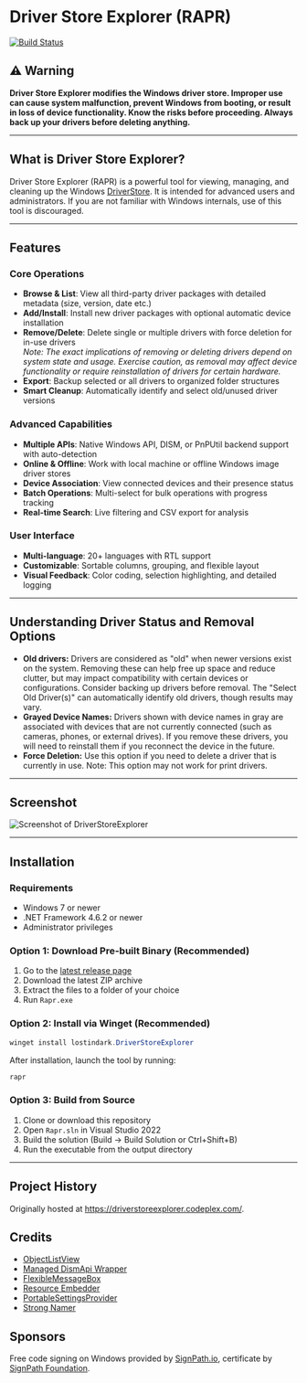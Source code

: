 
# Driver Store Explorer (RAPR)

[![Build Status](https://ci.appveyor.com/api/projects/status/kqtvhfq23am2gq26/branch/master?svg=true)](https://ci.appveyor.com/project/lostindark/driverstoreexplorer/branch/master)

## ⚠️ Warning
**Driver Store Explorer modifies the Windows driver store. Improper use can cause system malfunction, prevent Windows from booting, or result in loss of device functionality. Know the risks before proceeding. Always back up your drivers before deleting anything.**

---

## What is Driver Store Explorer?

Driver Store Explorer (RAPR) is a powerful tool for viewing, managing, and cleaning up the Windows [DriverStore](https://msdn.microsoft.com/en-us/library/ff544868(VS.85).aspx). It is intended for advanced users and administrators. If you are not familiar with Windows internals, use of this tool is discouraged.

---


## Features

### Core Operations
* **Browse & List**: View all third-party driver packages with detailed metadata (size, version, date etc.)
* **Add/Install**: Install new driver packages with optional automatic device installation
* **Remove/Delete**: Delete single or multiple drivers with force deletion for in-use drivers  
	_Note: The exact implications of removing or deleting drivers depend on system state and usage. Exercise caution, as removal may affect device functionality or require reinstallation of drivers for certain hardware._
* **Export**: Backup selected or all drivers to organized folder structures
* **Smart Cleanup**: Automatically identify and select old/unused driver versions

### Advanced Capabilities
* **Multiple APIs**: Native Windows API, DISM, or PnPUtil backend support with auto-detection
* **Online & Offline**: Work with local machine or offline Windows image driver stores
* **Device Association**: View connected devices and their presence status
* **Batch Operations**: Multi-select for bulk operations with progress tracking
* **Real-time Search**: Live filtering and CSV export for analysis

### User Interface
* **Multi-language**: 20+ languages with RTL support
* **Customizable**: Sortable columns, grouping, and flexible layout
* **Visual Feedback**: Color coding, selection highlighting, and detailed logging

---

## Understanding Driver Status and Removal Options

- **Old drivers:** Drivers are considered as "old" when newer versions exist on the system. Removing these can help free up space and reduce clutter, but may impact compatibility with certain devices or configurations. Consider backing up drivers before removal. The "Select Old Driver(s)" can automatically identify old drivers, though results may vary.
- **Grayed Device Names:** Drivers shown with device names in gray are associated with devices that are not currently connected (such as cameras, phones, or external drives). If you remove these drivers, you will need to reinstall them if you reconnect the device in the future.
- **Force Deletion:** Use this option if you need to delete a driver that is currently in use. Note: This option may not work for print drivers.
---

## Screenshot
![Screenshot of DriverStoreExplorer](https://github.com/user-attachments/assets/2d7df896-494d-4bcd-b064-5f05696cd0d3)

---

## Installation

### Requirements
- Windows 7 or newer
- .NET Framework 4.6.2 or newer
- Administrator privileges

### Option 1: Download Pre-built Binary (Recommended)
1. Go to the [latest release page](https://github.com/lostindark/DriverStoreExplorer/releases/latest)
2. Download the latest ZIP archive
3. Extract the files to a folder of your choice
4. Run `Rapr.exe`

### Option 2: Install via Winget (Recommended)
```powershell
winget install lostindark.DriverStoreExplorer
```
After installation, launch the tool by running:
```powershell
rapr
```

### Option 3: Build from Source
1. Clone or download this repository
2. Open `Rapr.sln` in Visual Studio 2022
3. Build the solution (Build → Build Solution or Ctrl+Shift+B)
4. Run the executable from the output directory

---

## Project History
Originally hosted at https://driverstoreexplorer.codeplex.com/.

## Credits
- [ObjectListView](http://objectlistview.sourceforge.net/)
- [Managed DismApi Wrapper](https://github.com/jeffkl/ManagedDism)
- [FlexibleMessageBox](https://www.codeproject.com/Articles/601900/FlexibleMessageBox-A-Flexible-Replacement-for-the)
- [Resource Embedder](https://github.com/0xced/resource-embedder)
- [PortableSettingsProvider](https://github.com/bluegrams/SettingsProviders)
- [Strong Namer](https://github.com/dsplaisted/strongnamer)

## Sponsors
Free code signing on Windows provided by [SignPath.io], certificate by [SignPath Foundation].

[SignPath.io]: https://signpath.io
[SignPath Foundation]: https://signpath.org
